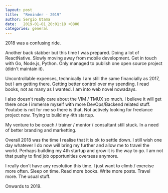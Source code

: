 ```yaml
---
layout: post
title:  "Reminder - 2019"
author: Sergio Utama
date:   2019-01-01 20:01:18 +0800
categories: general
---
```


2018 was a confusing ride.

Another back stabber but this time I was prepared. Doing a lot of ReactNative. Slowly moving away from mobile development. Get in touch with Go, Node.js, Python. Only managed to publish one open source project (didn't maintain it).

Uncontrollable expenses, technically I am still the same financially as 2017, but I am getting there. Getting better control over my spending. I read books, not as many as I wanted. I am into web novel nowadays.

I also doesn't really care about the VIM / TMUX so much. I believe it will get there once I immerse myself with more DevOps/Backend related stuff. Youtube is not for me so there is that. Not actively looking for freelance project now. Trying to build my 4th startup.

My venture to be coach / trainer / mentor / consultant still stuck. In a need of better branding and marketting.

Overall 2018 was the time I realise that it is ok to settle down. I still wish one day whatever I do now will bring my further and allow me to travel the world. Perhaps building my 4th startup and grow it is the way to go. I am not that pushy to find job opportunities overseas anymore.


I really don't have any resolution this time.
I just want to climb / exercise more often. Sleep on time. Read more books. Write more posts. Travel more. The usual stuff.

Onwards to 2019.